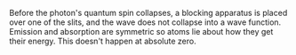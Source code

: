 Before the photon's quantum spin collapses, a blocking apparatus is placed over one of the slits, and the wave does not collapse into a wave function. Emission and absorption are symmetric so atoms lie about how they get their energy. This doesn't happen at absolute zero.
